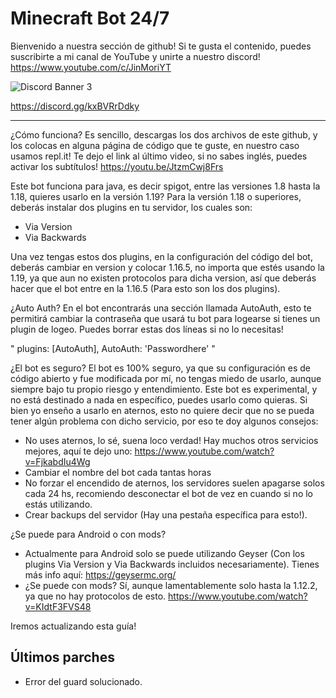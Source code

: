 # Minecraft Bot 24/7
Bienvenido a nuestra sección de github! Si te gusta el contenido, puedes suscribirte a mi canal de YouTube y unirte a nuestro discord!
https://www.youtube.com/c/JinMoriYT

<img src="https://discordapp.com/api/guilds/835595324235317288/widget.png?style=banner3" alt="Discord Banner 3"/>

https://discord.gg/kxBVRrDdky


---------------------------------------

¿Cómo funciona?
Es sencillo, descargas los dos archivos de este github, y los colocas en alguna página de código que te guste, en nuestro caso usamos repl.it!
Te dejo el link al último video, si no sabes inglés, puedes activar los subtítulos!
https://youtu.be/JtzmCwj8Frs

Este bot funciona para java, es decir spigot, entre las versiones 1.8 hasta la 1.18, quieres usarlo en la versión 1.19?
Para la versión 1.18 o superiores, deberás instalar dos plugins en tu servidor, los cuales son:
- Via Version
- Via Backwards

Una vez tengas estos dos plugins, en la configuración del código del bot, deberás cambiar en version y colocar 1.16.5, no importa que estés usando la 1.19, ya que aun no existen protocolos para dicha version, así que deberás hacer que el bot entre en la 1.16.5 (Para esto son los dos plugins).

¿Auto Auth?
En el bot encontrarás una sección llamada AutoAuth, esto te permitirá cambiar la contraseña que usará tu bot para logearse si tienes un plugin de logeo.
Puedes borrar estas dos líneas si no lo necesitas!

" plugins: [AutoAuth],
  AutoAuth: 'Passwordhere' "
  
¿El bot es seguro?
El bot es 100% seguro, ya que su configuración es de código abierto y fue modificada por mí, no tengas miedo de usarlo, aunque siempre bajo tu propio riesgo y entendimiento. Este bot es experimental, y no está destinado a nada en específico, puedes usarlo como quieras.
Si bien yo enseño a usarlo en aternos, esto no quiere decir que no se pueda tener algún problema con dicho servicio, por eso te doy algunos consejos:
- No uses aternos, lo sé, suena loco verdad! Hay muchos otros servicios mejores, aquí te dejo uno: 
https://www.youtube.com/watch?v=FjkabdIu4Wg
- Cambiar el nombre del bot cada tantas horas
- No forzar el encendido de aternos, los servidores suelen apagarse solos cada 24 hs, recomiendo desconectar el bot de vez en cuando si no lo estás utilizando.
- Crear backups del servidor (Hay una pestaña específica para esto!).

¿Se puede para Android o con mods?
- Actualmente para Android solo se puede utilizando Geyser (Con los plugins Via Version y Via Backwards incluidos necesariamente).
Tienes más info aquí: https://geysermc.org/
- ¿Se puede con mods? Sí, aunque lamentablemente solo hasta la 1.12.2, ya que no hay protocolos de esto.
https://www.youtube.com/watch?v=KIdtF3FVS48



Iremos actualizando esta guía!

## Últimos parches
- Error del guard solucionado.

